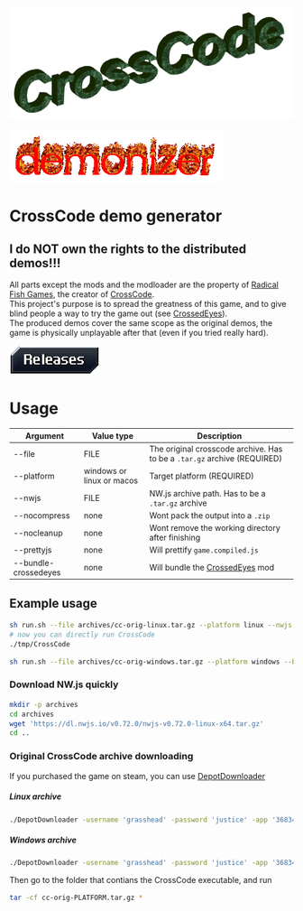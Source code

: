 <!-- markdownlint-disable MD041 MD013 MD024 MD001 MD045 MD026 -->

![CrossCode](/src/img1.png)  

![demonizer](/src/gif1.gif)

# CrossCode demo generator

## I do NOT own the rights to the distributed demos!!!

All parts except the mods and the modloader are the property of [Radical Fish Games](https://www.radicalfishgames.com), the creator of [CrossCode](https://www.cross-code.com).  
This project's purpose is to spread the greatness of this game, and to give blind people a way to try the game out (see [CrossedEyes](https://github.com/CCDirectLink/CrossedEyes)).  
The produced demos cover the same scope as the original demos, the game is physically unplayable after that (even if you tried really hard).  

[![Releases](https://github.com/CCDirectLink/organization/blob/master/assets/badges/releases%402x.png)](https://github.com/krypciak/crosscode-demonizer/releases/latest/)

# Usage

| Argument | Value type | Description |
| --- | --- | --- |
| --file | FILE | The original crosscode archive. Has to be a `.tar.gz` archive (REQUIRED) |
| --platform | windows or linux or macos | Target platform (REQUIRED) |
| --nwjs | FILE | NW.js archive path. Has to be a `.tar.gz` archive |
| --nocompress | none | Wont pack the output into a `.zip` |
| --nocleanup | none | Wont remove the working directory after finishing |
| --prettyjs | none | Will prettify `game.compiled.js` |
| --bundle-crossedeyes | none | Will bundle the [CrossedEyes](https://github.com/CCDirectLink/CrossedEyes) mod |

## Example usage

```bash
sh run.sh --file archives/cc-orig-linux.tar.gz --platform linux --nwjs archives/nwjs-sdk-v0.72.0-linux-x64.tar.gz --nocleanup --prettyjs
# now you can directly run CrossCode
./tmp/CrossCode
```

```bash
sh run.sh --file archives/cc-orig-windows.tar.gz --platform windows --bundle-crossedeyes
```

### Download NW.js quickly

```bash
mkdir -p archives
cd archives
wget 'https://dl.nwjs.io/v0.72.0/nwjs-v0.72.0-linux-x64.tar.gz'
cd ..
```

### Original CrossCode archive downloading

If you purchased the game on steam, you can use [DepotDownloader](https://github.com/SteamRE/DepotDownloader)  

##### Linux archive

```bash
./DepotDownloader -username 'grasshead' -password 'justice' -app '368340' -depot '368343' -manifest '1605626617428248393'
```

##### Windows archive

```bash
./DepotDownloader -username 'grasshead' -password 'justice' -app '368340' -depot '368349'
```

Then go to the folder that contians the CrossCode executable, and run

```bash
tar -cf cc-orig-PLATFORM.tar.gz *
```
